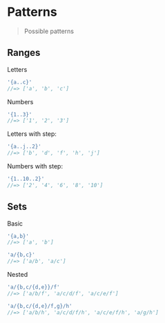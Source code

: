 # Patterns

> Possible patterns

## Ranges

Letters

```js
'{a..c}'
//=> ['a', 'b', 'c']
```

Numbers

```js
'{1..3}'
//=> ['1', '2', '3']
```

Letters with step:

```js
'{a..j..2}'
//=> ['b', 'd', 'f', 'h', 'j']
```

Numbers with step:

```js
'{1..10..2}'
//=> ['2', '4', '6', '8', '10']
```

## Sets

Basic

```js
'{a,b}'
//=> ['a', 'b']

'a/{b,c}'
//=> ['a/b', 'a/c']
```

Nested

```js
'a/{b,c/{d,e}}/f'
//=> ['a/b/f', 'a/c/d/f', 'a/c/e/f']

'a/{b,c/{d,e}/f,g}/h'
//=> ['a/b/h', 'a/c/d/f/h', 'a/c/e/f/h', 'a/g/h']
```

